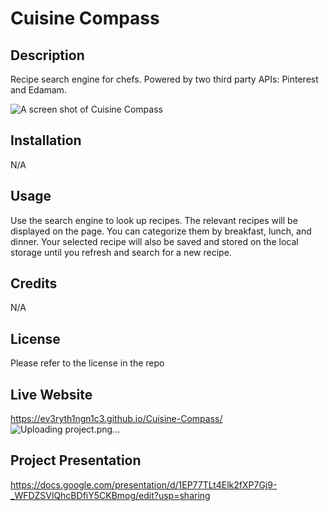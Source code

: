 # Cuisine Compass

## Description

Recipe search engine for chefs. Powered by two third party APIs: Pinterest and Edamam.

 <img src = "./assets/images/CusineCompassScreenShot.jpg" alt = "A screen shot of Cuisine Compass" />

## Installation 
N/A

## Usage 
Use the search engine to look up recipes. The relevant recipes will be displayed on the page. You can categorize them by breakfast, lunch, and dinner. Your selected recipe will also be saved and stored on the local storage until you refresh and search for a new recipe.

## Credits 
N/A

## License
Please refer to the license in the repo

## Live Website
https://ev3ryth1ngn1c3.github.io/Cuisine-Compass/
![Uploading project.png…]()

## Project Presentation

https://docs.google.com/presentation/d/1EP77TLt4Elk2fXP7Gj9-_WFDZSVlQhcBDfiY5CKBmog/edit?usp=sharing

